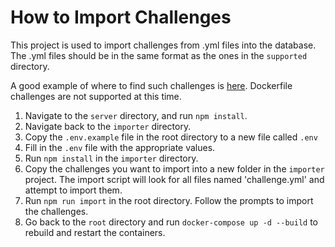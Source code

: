 # How to Import Challenges

This project is used to import challenges from .yml files into the database. The .yml files should be in the same format as the ones in the `supported` directory.

A good example of where to find such challenges is [here](https://github.com/csivitu/ctf-challenges/tree/master). Dockerfile challenges are not supported at this time.

1. Navigate to the `server` directory, and run `npm install`.
1. Navigate back to the `importer` directory.
1. Copy the `.env.example` file in the root directory to a new file called `.env`
1. Fill in the `.env` file with the appropriate values.
1. Run `npm install` in the `importer` directory.
1. Copy the challenges you want to import into a new folder in the `importer` project. The import script will look for all files named 'challenge.yml' and attempt to import them.
1. Run `npm run import` in the root directory. Follow the prompts to import the challenges.
1. Go back to the `root` directory and run `docker-compose up -d --build` to rebuild and restart the containers.
